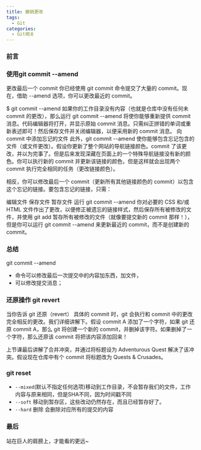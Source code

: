 ```yaml
---
title: 撤销更改
tags:
  - Git
categories:
  - Git相关
---
```


### 前言


### 使用git commit --amend

更改最后一个 commit
你已经使用 git commit 命令提交了大量的 commit。现在，借助 --amend 选项，你可以更改最近的 commit。

$ git commit --amend
如果你的工作目录没有内容（也就是仓库中没有任何未 commit 的更改），那么运行 git commit --amend 将使你能够重新提供 commit 消息。代码编辑器将打开，并显示原始 commit 消息。只需纠正拼错的单词或重新表述即可！然后保存文件并关闭编辑器，以便采用新的 commit 消息。
向 commit 中添加忘记的文件
此外，git commit --amend 使你能够包含忘记包含的文件（或文件更改）。假设你更新了整个网站的导航链接颜色。commit 了该更改，并以为完事了。但是后来发现深藏在页面上的一个特殊导航链接没有新的颜色。你可以执行新的 commit 并更新该链接的颜色，但是这样就会出现两个 commit 执行完全相同的任务（更改链接颜色）。

相反，你可以修改最后一个 commit（更新所有其他链接颜色的 commit）以包含这个忘记的链接。要包含忘记的链接，只需：

编辑文件
保存文件
暂存文件
运行 git commit --amend
你对必要的 CSS 和/或 HTML 文件作出了更改，以便修正被遗忘的链接样式，然后保存所有被修改的文件，并使用 git add 暂存所有被修改的文件（就像要提交新的 commit 那样！），但是你可以运行 git commit --amend 来更新最近的 commit，而不是创建新的 commit。


### 总结

git commit --amend 

- 命令可以修改最后一次提交中的内容加东西，加文件，
- 可以修改提交消息；


### 还原操作 git revert

当你告诉 git 还原（revert） 具体的 commit 时，git 会执行和 commit 中的更改完全相反的更改。我们详细讲解下。假设 commit A 添加了一个字符，如果 git 还原 commit A，那么 git 将创建一个新的 commit，并删掉该字符。如果删掉了一个字符，那么还原该 commit 将把该内容添加回来！

上节课最后讲解了合并冲突，并通过将标题设为 Adventurous Quest 解决了该冲突。假设现在仓库中有个 commit 将标题改为 Quests & Crusades。


### git reset 

- `--mixed`(默认不指定任何选项)移动到工作目录，不会暂存我们的文件，工作内容与原来相同，但是SHA不同，因为时间戳不同
- `--soft` 移动到暂存区，这些改动仍然存在，而且已经暂存好了。
- `--hard` 删除 会删除对应所有的提交的内容

### 最后

站在巨人的肩膀上，才能看的更远~
